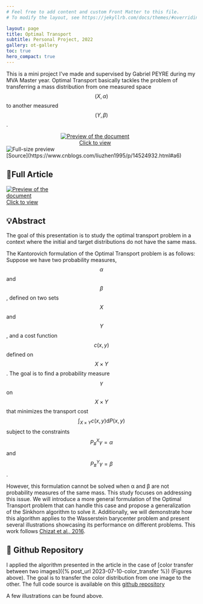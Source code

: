 ```yaml
---
# Feel free to add content and custom Front Matter to this file.
# To modify the layout, see https://jekyllrb.com/docs/themes/#overriding-theme-defaults

layout: page
title: Optimal Transport
subtitle: Personal Project, 2022
gallery: ot-gallery
toc: true
hero_compact: true
---
```


This is a mini project I've made and supervised by Gabriel PEYRE during my MVA Master year. Optimal Transport basically tackles the problem of transferring a mass distribution from one measured space $$(X, \alpha)$$ to another measured $$(Y, \beta)$$.

<div markdown="0" style="text-align:center;">
  <a href="#img-illustration">
    <div class="preview-container" style="width: 470px;">
      <img src="{{ site.baseurl }}/assets/color_notebook_files/OT_illustration.png"
           alt="Preview of the document">
      <div class="hover-effect">Click to view</div>
    </div>
  </a>
</div>
<!-- Lightbox -->
<div id="img-illustration" class="lightbox" markdown="0">
  <a href="#!" class="lightbox-close"></a>
  <img src="{{ site.baseurl }}/assets/color_notebook_files/OT_illustration.png" alt="Full-size preview">
</div>
[Source](https://www.cnblogs.com/liuzhen1995/p/14524932.html#a6)

## 📘Full Article

<div markdown="0">
  <a href="{{ site.baseurl }}/assets/documents/OT project.pdf">
    <div class="preview-container" style="width: 140px;">
      <img src="{{ site.baseurl }}/assets/thumbnails/ot_thumbnail.PNG" alt="Preview of the document">
      <div class="hover-effect">Click to view</div>
    </div>
  </a>
</div>

## 💡Abstract
The goal of this presentation is to study the optimal transport problem in a context where the initial and target distributions do not have the same mass.

The Kantorovich formulation of the Optimal Transport problem is as follows: Suppose we have two probability measures, $$\alpha$$ and $$\beta$$, defined on two sets $$X$$ and $$Y$$, and a cost function $$c(x, y)$$ defined on $$X \times Y$$. The goal is to find a probability measure $$\gamma$$ on $$X \times Y$$ that minimizes the transport cost $$\int_{X\times Y}c(x,y) \textrm{d}P(x,y)$$ subject to the constraints $$P_{\#}^X \gamma = \alpha$$ and $$P_{\#}^Y \gamma = \beta$$.

However, this formulation cannot be solved when α and β are not probability measures of the same mass. This study focuses on addressing this issue. We will introduce a more general formulation of the Optimal Transport problem that can handle this case and propose a generalization of the Sinkhorn algorithm to solve it. Additionally, we will demonstrate how this algorithm applies to the Wasserstein barycenter problem and present several illustrations showcasing its performance on different problems. This work follows [Chizat et al., 2016](https://arxiv.org/abs/1607.05816).


## 🐙 Github Repository

I applied the algorithm presented in the article in the case of [color transfer between two images]({% post_url 2023-07-10-color_transfer %}) (Figures above). The goal is to transfer the color distribution from one image to the other. The full code source is available on this [github repository](https://github.com/Aser97/Optimal-Transport.git)

A few illustrations can be found above.
